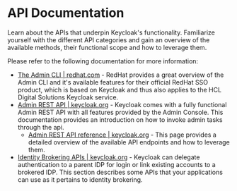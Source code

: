 # API Documentation

Learn about the APIs that underpin Keycloak's functionality. Familiarize yourself with the different API categories and gain an overview of the available methods, their functional scope and how to leverage them.

Please refer to the following documentation for more information:

- [The Admin CLI | redhat.com](https://access.redhat.com/documentation/en-us/red_hat_single_sign-on/7.4/html/server_administration_guide/the_admin_cli#doc-wrapper) - RedHat provides a great overview of the Admin CLI and it's available features for their official RedHat SSO product, which is based on Keycloak and thus also applies to the HCL Digital Solutions Keycloak service.
- [Admin REST API | keycloak.org](https://www.keycloak.org/docs/20.0.5/server_development/index.html#admin-rest-api) - Keycloak comes with a fully functional Admin REST API with all features provided by the Admin Console. This documentation provides an introduction on how to invoke admin tasks through the api.
    - [Admin REST API reference | keycloak.org](https://www.keycloak.org/docs-api/18.0/rest-api/) - This page provides a detailed overview of the available API endpoints and how to leverage them.
- [Identity Brokering APIs | keycloak.org](https://www.keycloak.org/docs/20.0.5/server_development/index.html#identity-brokering-apis) - Keycloak can delegate authentication to a parent IDP for login or link existing accounts to a brokered IDP. This section describes some APIs that your applications can use as it pertains to identity brokering.